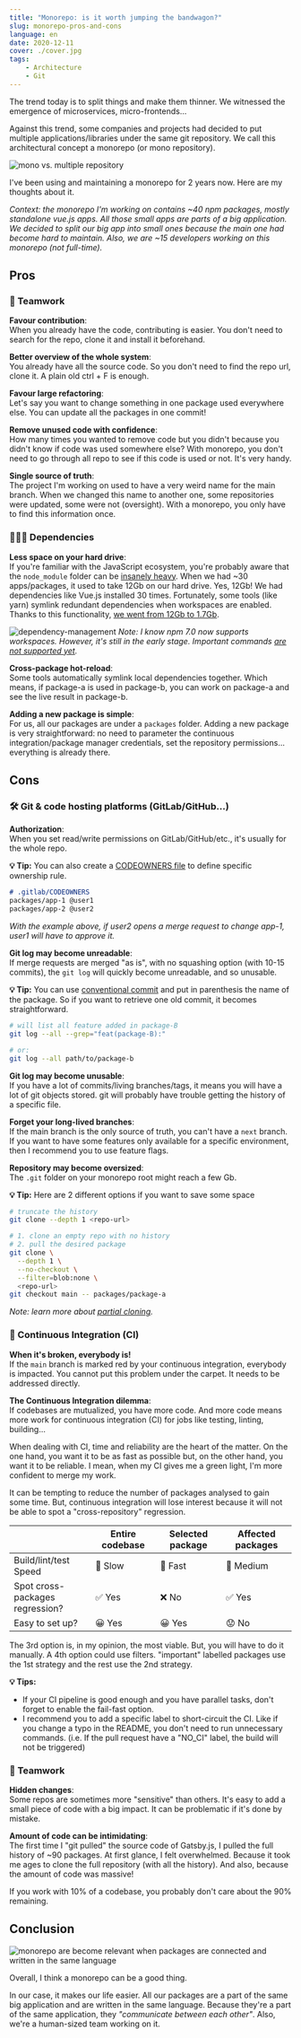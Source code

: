 ```yaml
---
title: "Monorepo: is it worth jumping the bandwagon?"
slug: monorepo-pros-and-cons
language: en
date: 2020-12-11
cover: ./cover.jpg
tags: 
    - Architecture
    - Git
---
```



The trend today is to split things and make them thinner. We witnessed the emergence of microservices, micro-frontends...

Against this trend, some companies and projects had decided to put multiple applications/libraries under the same git repository. We call this architectural concept a monorepo (or mono repository).

![mono vs. multiple repository](./mono-vs-multi.png)


I've been using and maintaining a monorepo for 2 years now. Here are my thoughts about it.

_Context: the monorepo I'm working on contains ~40 npm packages, mostly standalone vue.js apps. All those small apps are parts of a big application. We decided to split our big app into small ones because the main one had become hard to maintain. Also, we are ~15 developers working on this monorepo (not full-time)._


## Pros

### 🤝 Teamwork

**Favour contribution**:  
When you already have the code, contributing is easier. You don't need to search for the repo, clone it and install it beforehand.


**Better overview of the whole system**:  
You already have all the source code. So you don't need to find the repo url, clone it.
A plain old ctrl + F is enough.


**Favour large refactoring**:  
Let's say you want to change something in one package used everywhere else. You can update all the packages in one commit!


**Remove unused code with confidence**:  
How many times you wanted to remove code but you didn't because you didn't know if code was used somewhere else? 
With monorepo, you don't need to go through all repo to see if this code is used or not. It's very handy.


**Single source of truth**:  
The project I'm working on used to have a very weird name for the main branch. When we changed this name to another one, some repositories were updated, some were not (oversight). With a monorepo, you only have to find this information once.

### 👨‍👩‍👧 Dependencies

**Less space on your hard drive**:  
If you're familiar with the JavaScript ecosystem, you're probably aware that the `node_module` folder can be [insanely heavy](https://www.reddit.com/r/ProgrammerHumor/comments/6s0wov/heaviest_objects_in_the_universe/). When we had ~30 apps/packages, it used to take 12Gb on our hard drive. Yes, 12Gb! We had dependencies like Vue.js installed 30 times. Fortunately, some tools (like yarn) symlink redundant dependencies when workspaces are enabled. Thanks to this functionality, [we went from 12Gb to 1.7Gb](https://twitter.com/_maxpou/status/1263426573379739651).

![dependency-management](./dependency-management.png)
_Note: I know npm 7.0 now supports workspaces. However, it's still in the early stage. Important commands [are not supported yet](https://github.com/npm/rfcs/pull/117/files)._

**Cross-package hot-reload**:  
Some tools automatically symlink local dependencies together. Which means, if package-a is used in package-b, you can work on package-a and see the live result in package-b.

<!-- **No Diamond dependency problem**  
Diamond dependency problem: https://www.youtube.com/embed/W71BTkUbdqE?start=1189
make backward compatible changes easily, in one commit you can revert change in multiple packages -->

**Adding a new package is simple**:  
For us, all our packages are under a `packages` folder. Adding a new package is very straightforward: no need to parameter the continuous integration/package manager credentials, set the repository permissions... everything is already there.

## Cons

### 🛠 Git & code hosting platforms (GitLab/GitHub...)

**Authorization**:  
When you set read/write permissions on GitLab/GitHub/etc., it's usually for the whole repo. 

**💡 Tip:** You can also create a [CODEOWNERS file](https://docs.gitlab.com/ee/user/project/code_owners.html) to define specific ownership rule.
```md
# .gitlab/CODEOWNERS
packages/app-1 @user1
packages/app-2 @user2
```
*With the example above, if user2 opens a merge request to change app-1, user1 will have to approve it.*


**Git log may become unreadable**:  
If merge requests are merged "as is", with no squashing option (with 10-15 commits), the `git log` will quickly become unreadable, and so unusable.

**💡 Tip:** You can use [conventional commit](git-conventional-commits) and put in parenthesis the name of the package. So if you want to retrieve one old commit, it becomes straightforward.
```bash
# will list all feature added in package-B
git log --all --grep="feat(package-B):"

# or:
git log --all path/to/package-b
```


**Git log may become unusable**:  
If you have a lot of commits/living branches/tags, it means you will have a lot of git objects stored. git will probably have trouble getting the history of a specific file.


**Forget your long-lived branches**:  
If the main branch is the only source of truth, you can't have a `next` branch. If you want to have some features only available for a specific environment, then I recommend you to use feature flags.


**Repository may become oversized**:  
The `.git` folder on your monorepo root might reach a few Gb.

**💡 Tip:** Here are 2 different options if you want to save some space
  ```bash
  # truncate the history
  git clone --depth 1 <repo-url> 

  # 1. clone an empty repo with no history 
  # 2. pull the desired package
  git clone \
    --depth 1 \
    --no-checkout \
    --filter=blob:none \
    <repo-url>
  git checkout main -- packages/package-a
  ```

_Note: learn more about [partial cloning](https://docs.gitlab.com/ee/topics/git/partial_clone.html)._

### 🤖 Continuous Integration (CI)

**When it's broken, everybody is!**  
If the `main` branch is marked red by your continuous integration, everybody is impacted. You cannot put this problem under the carpet. It needs to be addressed directly.


**The Continuous Integration dilemma**:  
If codebases are mutualized, you have more code. And more code means more work for continuous integration (CI) for jobs like testing, linting, building...

When dealing with CI, time and reliability are the heart of the matter. On the one hand, you want it to be as fast as possible but, on the other hand, you want it to be reliable. I mean, when my CI gives me a green light, I'm more confident to merge my work.

It can be tempting to reduce the number of packages analysed to gain some time. But, continuous integration will lose interest because it will not be able to spot a "cross-repository" regression.

|                                     | Entire codebase    | Selected package | Affected packages |
|-------------------------------------|--------------------|------------------|-------------------|
| Build/lint/test Speed               | 🐌 Slow            | 🚀 Fast           | 🚗 Medium         |
| Spot cross-packages<br/>regression? | ✅ Yes             | ❌ No             | ✅ Yes            |
| Easy to set up?                     | 😀 Yes             | 😀 Yes            | 😟 No             |

The 3rd option is, in my opinion, the most viable. But, you will have to do it manually. 
A 4th option could use filters. "important" labelled packages use the 1st strategy and the rest use the 2nd strategy.

**💡 Tips:**
  * If your CI pipeline is good enough and you have parallel tasks, don't forget to enable the fail-fast option.
  * I recommend you to add a specific label to short-circuit the CI. Like if you change a typo in the README, you don't need to run unnecessary commands. (i.e. If the pull request have a "NO_CI" label, the build will not be triggered)


### 🤝 Teamwork

**Hidden changes**:  
Some repos are sometimes more "sensitive" than others. It's easy to add a small piece of code with a big impact. It can be problematic if it's done by mistake.


**Amount of code can be intimidating**:  
The first time I "git pulled" the source code of Gatsby.js, I pulled the full history of ~90 packages. At first glance, I felt overwhelmed. Because it took me ages to clone the full repository (with all the history). And also, because the amount of code was massive!

If you work with 10% of a codebase, you probably don't care about the 90% remaining.


## Conclusion

![monorepo are become relevant when packages are connected and written in the same language](./relevant-monorepo.png)

Overall, I think a monorepo can be a good thing.

In our case, it makes our life easier. All our packages are a part of the same big application and are written in the same language. Because they're a part of the same application, they _"communicate between each other"_. Also, we're a human-sized team working on it. 
